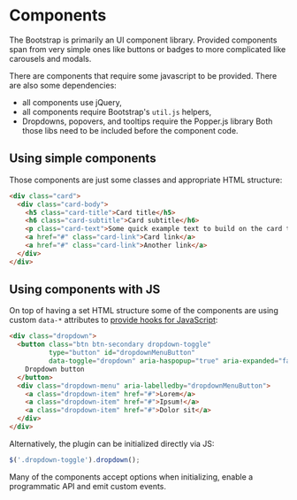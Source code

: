# Components

The Bootstrap is primarily an UI component library.
Provided components span from very simple ones like buttons or badges to more complicated like carousels and modals.

There are components that require some javascript to be provided. There are also some dependencies:
- all components use jQuery,
- all components require Bootstrap's `util.js` helpers,
- Dropdowns, popovers, and tooltips require the Popper.js library
Both those libs need to be included before the component code.

## Using simple components

Those components are just some classes and appropriate HTML structure:

```html
<div class="card">
  <div class="card-body">
    <h5 class="card-title">Card title</h5>
    <h6 class="card-subtitle">Card subtitle</h6>
    <p class="card-text">Some quick example text to build on the card title and make up the bulk of the card's content.</p>
    <a href="#" class="card-link">Card link</a>
    <a href="#" class="card-link">Another link</a>
  </div>
</div>
```

## Using components with JS

On top of having a set HTML structure
some of the components are using custom `data-*`
attributes to [provide hooks for JavaScript](https://github.com/twbs/bootstrap/blob/v4-dev/js/src/dropdown.js#L512):

```html
<div class="dropdown">
  <button class="btn btn-secondary dropdown-toggle"
          type="button" id="dropdownMenuButton"
          data-toggle="dropdown" aria-haspopup="true" aria-expanded="false">
    Dropdown button
  </button>
  <div class="dropdown-menu" aria-labelledby="dropdownMenuButton">
    <a class="dropdown-item" href="#">Lorem</a>
    <a class="dropdown-item" href="#">Ipsum!</a>
    <a class="dropdown-item" href="#">Dolor sit</a>
  </div>
</div>
```

Alternatively, the plugin can be initialized directly via JS:
```js
$('.dropdown-toggle').dropdown();
```

Many of the components accept options when initializing,
enable a programmatic API and emit custom events.